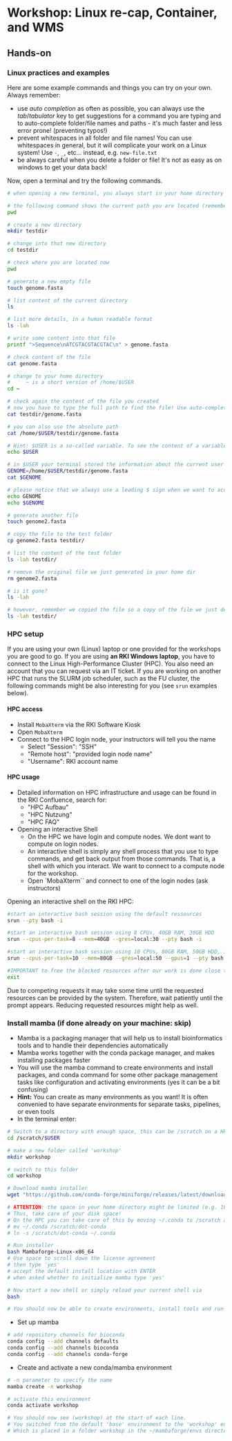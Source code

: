 # Workshop: Linux re-cap, Container, and WMS

## Hands-on

### Linux practices and examples

Here are some example commands and things you can try on your own. Always remember:

* use _auto completion_ as often as possible, you can always use the _tab_/_tabulator_ key to get suggestions for a command you are typing and to auto-complete folder/file names and paths - it's much faster and less error prone! (preventing typos!)
* prevent whitespaces in all folder and file names! You can use whitespaces in general, but it will complicate your work on a Linux system! Use `-`, `_`, etc... instead, e.g. `new-file.txt`
* be always careful when you delete a folder or file! It's not as easy as on windows to get your data back!

Now, open a terminal and try the following commands.

```bash
# when opening a new terminal, you always start in your home directory

# the following command shows the current path you are located (remember the tree-like structure of folders on a linux system!)
pwd

# create a new directory
mkdir testdir

# change into that new directory
cd testdir

# check where you are located now
pwd

# generate a new empty file
touch genome.fasta

# list content of the current directory
ls

# list more details, in a human readable format
ls -lah

# write some content into that file
printf ">Sequence\nATCGTACGTACGTAC\n" > genome.fasta

# check content of the file
cat genome.fasta

# change to your home directory
#     ~ is a short version of /home/$USER
cd ~

# check again the content of the file you created
# now you have to type the full path to find the file! Use auto-complete! Here we use the so-called relative path
cat testdir/genome.fasta

# you can also use the absolute path
cat /home/$USER/testdir/genome.fasta

# Hint: $USER is a so-called variable. To see the content of a variable you can also use echo:
echo $USER

# in $USER your terminal stored the information about the current user running the session. You can also define your own variables, for example you could store the absolute path to your file in a variable for easier re-usage:
GENOME=/home/$USER/testdir/genome.fasta
cat $GENOME

# please notice that we always use a leading $ sign when we want to access the content of a variable! See the difference:
echo GENOME
echo $GENOME

# generate another file
touch genome2.fasta

# copy the file to the test folder
cp genome2.fasta testdir/

# list the content of the test folder
ls -lah testdir/

# remove the original file we just generated in your home dir 
rm genome2.fasta

# is it gone?
ls -lah

# however, remember we copied the file so a copy of the file we just deleted is still in the test folder
ls -lah testdir/
```

### HPC setup 

If you are using your own (Linux) laptop or one provided for the workshops you are good to go. If you are using **an RKI Windows laptop**, you have to connect to the Linux High-Performance Cluster (HPC). You also need an account that you can request via an IT ticket. If you are working on another HPC that runs the SLURM job scheduler, such as the FU cluster, the following commands might be also interesting for you (see `srun` examples below).

#### HPC access

* Install `MobaXterm` via the RKI Software Kiosk
* Open `MobaXterm`
* Connect to the HPC login node, your instructors will tell you the name
    * Select "Session": "SSH"
    * "Remote host": "provided login node name" 
    * "Username": RKI account name

#### HPC usage

* Detailed information on HPC infrastructure and usage can be found in the RKI Confluence, search for:
    * "HPC Aufbau"
    * "HPC Nutzung"
    * "HPC FAQ"
* Opening an interactive Shell
    * On the HPC we have login and compute nodes. We dont want to compute on login nodes.
    * An interactive shell is simply any shell process that you use to type commands, and get back output from those commands. That is, a shell with which you interact. We want to connect to a compute node for the workshop.
    * Open `MobaXterm`` and connect to one of the login nodes (ask instructors)

Opening an interactive shell on the RKI HPC:
```sh
#start an interactive bash session using the default ressources
srun --pty bash -i

#start an interactive bash session using 8 CPUs, 40GB RAM, 30GB HDD
srun --cpus-per-task=8 --mem=40GB --gres=local:30 --pty bash -i

#start an interactive bash session using 10 CPUs, 80GB RAM, 50GB HDD, 1GPU
srun --cpus-per-task=10 --mem=80GB --gres=local:50 --gpus=1 --pty bash -i

#IMPORTANT to free the blocked resources after our work is done close the interactive shell via:
exit
```
Due to competing requests it may take some time until the requested resources can be provided by the system. Therefore, wait patiently until the prompt appears. Reducing requested resources might help as well.


### Install mamba (if done already on your machine: skip)

* Mamba is a packaging manager that will help us to install bioinformatics tools and to handle their dependencies automatically
* Mamba works together with the conda package manager, and makes installing packages faster
* You will use the mamba command to create environments and install packages, and conda command for some other package management tasks like configuration and activating environments (yes it can be a bit confusing)
* __Hint:__ You can create as many environments as you want! It is often convenied to have separate environments for separate tasks, pipelines, or even tools 
* In the terminal enter:

```bash
# Switch to a directory with enough space, this can be /scratch on a HPC or your ~ (remember that's short for /home/$USER) on your laptop
cd /scratch/$USER

# make a new folder called 'workshop'
mkdir workshop

# switch to this folder
cd workshop

# Download mamba installer
wget "https://github.com/conda-forge/miniforge/releases/latest/download/Mambaforge-Linux-x86_64.sh"

# ATTENTION: the space in your home directory might be limited (e.g. 10 GB) and per default conda installs tools into ~/.conda/envs
# Thus, take care of your disk space!
# On the HPC you can take care of this by moving ~/.conda to /scratch and making a symlink from your home directory:
# mv ~/.conda /scratch/dot-conda
# ln -s /scratch/dot-conda ~/.conda

# Run installer
bash Mambaforge-Linux-x86_64
# Use space to scroll down the license agreement
# then type 'yes'
# accept the default install location with ENTER
# when asked whether to initialize mamba type 'yes'

# Now start a new shell or simply reload your current shell via
bash

# You should now be able to create environments, install tools and run them
```

* Set up mamba

```bash
# add repository channels for bioconda
conda config --add channels defaults
conda config --add channels bioconda
conda config --add channels conda-forge
```

* Create and activate a new conda/mamba environment

```bash
# -n parameter to specify the name
mamba create -n workshop

# activate this environment
conda activate workshop

# You should now see (workshop) at the start of each line.
# You switched from the default 'base' environment to the 'workshop' environment.
# Which is placed in a folder workshop in the ~/mambaforge/envs directory
```


